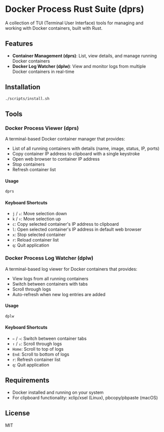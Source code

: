 # Docker Process Rust Suite (dprs)

A collection of TUI (Terminal User Interface) tools for managing and working with Docker containers, built with Rust.

## Features

- **Container Management (dprs)**: List, view details, and manage running Docker containers
- **Docker Log Watcher (dplw)**: View and monitor logs from multiple Docker containers in real-time

## Installation

```bash
./scripts/install.sh
```

## Tools

### Docker Process Viewer (dprs)

A terminal-based Docker container manager that provides:

- List of all running containers with details (name, image, status, IP, ports)
- Copy container IP address to clipboard with a single keystroke
- Open web browser to container IP address
- Stop containers
- Refresh container list

#### Usage

```bash
dprs
```

#### Keyboard Shortcuts

- `j` / `↓`: Move selection down
- `k` / `↑`: Move selection up
- `c`: Copy selected container's IP address to clipboard
- `l`: Open selected container's IP address in default web browser
- `x`: Stop selected container
- `r`: Reload container list
- `q`: Quit application

### Docker Process Log Watcher (dplw)

A terminal-based log viewer for Docker containers that provides:

- View logs from all running containers
- Switch between containers with tabs
- Scroll through logs
- Auto-refresh when new log entries are added

#### Usage

```bash
dplw
```

#### Keyboard Shortcuts

- `←` / `→`: Switch between container tabs
- `↑` / `↓`: Scroll through logs
- `Home`: Scroll to top of logs
- `End`: Scroll to bottom of logs
- `r`: Refresh container list
- `q`: Quit application

## Requirements

- Docker installed and running on your system
- For clipboard functionality: xclip/xsel (Linux), pbcopy/pbpaste (macOS)

## License

MIT
